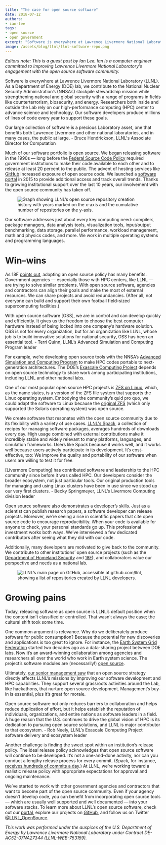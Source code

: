 ```yaml
---
title: "The case for open source software"
date: 2018-07-12
authors:
- ian-lee
tags:
- open source
- open government
excerpt: "Software is everywhere at Lawrence Livermore National Laboratory. Much of their software portfolio is open source. They began releasing software in the 1990s — long before the Federal Source Code Policy required government institutions to make their code available to each other and to release at least 20 percent to the public."
image: /assets/blog/llnl/llnl-software-repo.png
---
```


*Editors note: This is a guest post by Ian Lee. Ian is a computer engineer committed to improving Lawrence Livermore National Laboratory’s engagement with the open source software community.*

Software is everywhere at Lawrence Livermore National Laboratory (LLNL).
As a Department of Energy (DOE) lab, we contribute to the National
Nuclear Security Administration’s (NNSA’s) stockpile stewardship mission
while strengthening national and global security with a range of
programs in fields like counterterrorism, biosecurity, and energy.
Researchers both inside and outside the Lab rely on our high-performance
computing (HPC) center to advance science and technology. Our software
developers produce millions of lines of code every year to support these
goals.

<div class="testimonial-blockquote">
  Our large collection of software is a precious Laboratory asset, one that benefits both Lawrence Livermore and other national laboratories, and in many cases, the public at large.
    <span>- Bruce Hendrickson, LLNL's Associate Director for Computation </span>
</div>

Much of our software portfolio is open source. We began releasing
software in the 1990s — long before the [Federal Source Code
Policy](https://sourcecode.cio.gov/) required government institutions
to make their code available to each other and to release at least 20
percent to the public. The advent of hosting services like
[GitHub](http://github.com/llnl) increased exposure of open source
code. We launched a [software portal](http://software.llnl.gov) in
2015 to provide additional access and track overall trends. Thanks to
growing institutional support over the last 10 years, our involvement
with the open source community has taken off.

<figure>
  <img src="{{site.baseurl}}/assets/blog/llnl/llnl-repo-graph.png" alt="Graph showing LLNL’s open source repository creation
  history with years marked on the x-axis and the cumulative number of
  repositories on the y-axis."/>
</figure>

Our software addresses just about every key computing need: compilers,
package managers, data analysis tools, visualization tools, input/output
benchmarking, data storage, parallel performance, workload management,
math and physics codes, and more. We work in multiple operating systems
and programming languages.

# Win–wins

As 18F [points
out](https://18f.gsa.gov/search/?q=open+source+software), adopting an
open source policy has many benefits. Government agencies — especially
those with HPC centers, like LLNL — are trying to solve similar
problems. With open source software, agencies and contractors can align
their goals and make the most of external resources. We can share
projects and avoid redundancies. (After all, not everyone can build and
support their own football field–sized supercomputing facilities.)

<div class="testimonial-blockquote">
  With open source software [OSS], we are in control and can develop quickly and efficiently. It gives us the freedom to choose the best
  computer hardware instead of being locked into one company’s hardware
  solution. OSS is not for every organization, but for an organization
  like LLNL, whose job is to build innovative solutions for national
  security, OSS has been an essential tool.
    <span>- Terri Quinn, LLNL’s Advanced Simulation and Computing Program leader</span>
</div>

For example, we’re developing open source tools with the NNSA’s
[Advanced Simulation and Computing Program](https://www.exascaleproject.org/more-on-the-software-that-underpins-the-exascale-computing-project/) to make HPC codes portable to next-generation architectures. The DOE’s [Exascale Computing Project](https://www.exascaleproject.org/) depends on open source technology to share work among participating institutions, including LLNL and other national labs.

One of our most popular open source HPC projects is [ZFS on Linux](http://zfsonlinux.org/), which,
as the name states, is a version of the ZFS file system that supports
the Linux operating system. Embodying the community’s quid pro quo, we
could adapt the software to Linux because the [original
ZFS](http://open-zfs.org/wiki/History) (which only supported the
Solaris operating system) was open source.

We create software that resonates with the open source community due to
its flexibility with a variety of use cases. [LLNL's Spack](https://spack.io), a collection
of recipes for managing software packages, averages hundreds of
downloads every day. High usage combined with external contributions
make it incredibly stable and widely relevant to many platforms,
languages, and simulation frameworks. Users like Spack because it works
well, and it works well because users actively participate in its
development. It’s cost-effective, too: We improve the quality and
portability of our software when users are willing to test it for free.

<div class="testimonial-blockquote">
  [Livermore Computing] has contributed software and leadership to the
  HPC community since before it was called HPC. Our developers consider
  the broader ecosystem, not just particular tools. Our original
  production tools for managing and using Linux clusters have been in
  use since we stood up our very first clusters.
    <span>- Becky Springmeyer, LLNL’s Livermore Computing division leader</span>
</div>

Open source software also demonstrates a developer’s skills. Just as a
scientist can publish research papers, a software developer can release
projects. Moreover, we’re seeing a rise in scientific papers that cite
open source code to encourage reproducibility. When your code is
available for anyone to check, your personal standards go up. This
professional investment works both ways. We’ve interviewed a few
dedicated contributors after seeing what they did with our code.

Additionally, many developers are motivated to give back to the
community. We contribute to other institutions’ open source projects
(such as the [Department of Homeland
Security](https://github.com/dhs-ncats/pshtt) and
[18F](https://github.com/18F/domain-scan)), and collaborators value
our perspective and needs as a national lab.

<figure>
  <img src="{{site.baseurl}}/assets/blog/llnl/llnl-github-page.png" alt="LLNL’s main page on GitHub, accessible at github.com/llnl, showing a
  list of repositories created by LLNL developers."/>
</figure>

# Growing pains

Today, releasing software as open source is LLNL’s default position when
the content isn’t classified or controlled. That wasn’t always the case;
the cultural shift took some time.

One common argument is relevance. Why do we deliberately produce
software for public consumption? Because the potential for new
discoveries and applications is too great to ignore. For instance, the
[Earth System Grid Federation](https://esgf.llnl.gov/) started two
decades ago as a data-sharing project between DOE labs. Now it’s an
award-winning collaboration among agencies and researchers all over the
world who work in Earth system science. The project’s software modules
are (necessarily!) [open source](https://github.com/esgf).

Ultimately, [our senior management
saw](https://str.llnl.gov/2018-01/comjan18) that an open source
strategy directly affects LLNL’s missions by improving our software
development and HPC capabilities. They support several grassroots
activities around the Lab, like hackathons, that nurture open source
development. Management’s buy-in is essential, plus it’s great for
morale.

<div class="testimonial-blockquote">
  Open source software not only reduces barriers to collaboration and
  helps reduce duplication of effort, but it helps establish the
  reputation of individuals, organizations, and entire nations as
  software leaders in a field. A huge reason that the U.S. continues to
  drive the global vision of HPC is its dedication to pursuing open
  source solutions, and LLNL is major contributor to that ecosystem.
    <span>- Rob Neely, LLNL’s Exascale Computing Project software delivery and
    ecosystem leader</span>
</div>

Another challenge is finding the sweet spot within an institution’s
release policy. The ideal release policy acknowledges that open source
software will continue to be developed. It’s not a one-and-done
activity, nor can you conduct a lengthy release process for every
commit. (Spack, for instance, [receives hundreds of commits a
day](https://github.com/spack/spack/graphs/contributors).) At LLNL,
we’re working toward a realistic release policy with appropriate
expectations for approval and ongoing maintenance.

We’ve started to work with other government agencies and contractors
that want to become part of the open source community. Even if your
agency doesn’t develop code, you can benefit from incorporating open
source tools — which are usually well supported and well documented —
into your software stacks. To learn more about LLNL’s open source
software, check out our [portal](https://software.llnl.gov/), explore
our projects on [GitHub](https://github.com/llnl), and follow us on
Twitter [@LLNL\_OpenSource](https://twitter.com/LLNL_OpenSource).

*This work was performed under the auspices of the U.S. Department of
Energy by Lawrence Livermore National Laboratory under Contract
DE-AC52-07NA27344 (LLNL-WEB-753159).*
